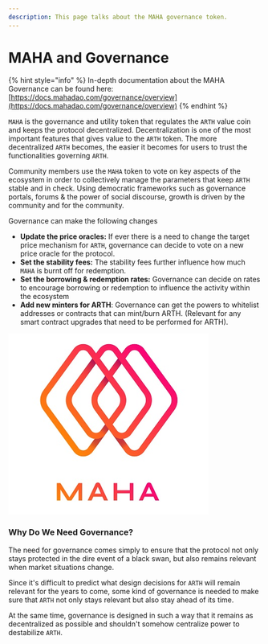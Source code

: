 ```yaml
---
description: This page talks about the MAHA governance token.
---
```


# MAHA and Governance

{% hint style="info" %}
In-depth documentation about the MAHA Governance can be found here: [https://docs.mahadao.com/governance/overview](https://docs.mahadao.com/governance/overview)
{% endhint %}

`MAHA` is the governance and utility token that regulates the `ARTH` value coin and keeps the protocol decentralized. Decentralization is one of the most important features that gives value to the `ARTH` token. The more decentralized `ARTH` becomes, the easier it becomes for users to trust the functionalities governing `ARTH`.

Community members use the `MAHA` token to vote on key aspects of the ecosystem in order to collectively manage the parameters that keep `ARTH` stable and in check. Using democratic frameworks such as governance portals, forums & the power of social discourse, growth is driven by the community and for the community.

Governance can make the following changes

* **Update the price oracles:** If ever there is a need to change the target price mechanism for `ARTH`, governance can decide to vote on a new price oracle for the protocol.
* **Set the stability fees:** The stability fees further influence how much `MAHA` is burnt off for redemption.
* **Set the borrowing & redemption rates:** Governance can decide on rates to encourage borrowing or redemption to influence the activity within the ecosystem
* **Add new minters for ARTH**: Governance can get the powers to whitelist addresses or contracts that can mint/burn ARTH. (Relevant for any smart contract upgrades that need to be performed for ARTH).

![MAHA means supreme, magnanimous, and being greater than itself](<.gitbook/assets/MAHADAO ASSET-09 (1).jpg>)

### Why Do We Need Governance?

The need for governance comes simply to ensure that the protocol not only stays protected in the dire event of a black swan, but also remains relevant when market situations change.

Since it's difficult to predict what design decisions for `ARTH` will remain relevant for the years to come, some kind of governance is needed to make sure that `ARTH` not only stays relevant but also stay ahead of its time.

At the same time, governance is designed in such a way that it remains as decentralized as possible and shouldn't somehow centralize power to destabilize `ARTH`.

